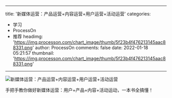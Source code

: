 
---
title: '新媒体运营：产品运营+内容运营+用户运营+活动运营'
categories: 
 - 学习
 - ProcessOn
 - 推荐
headimg: 'https://img.processon.com/chart_image/thumb/5f23b4f476213145aac88331.png'
author: ProcessOn
comments: false
date: 2022-01-18 05:21:57
thumbnail: 'https://img.processon.com/chart_image/thumb/5f23b4f476213145aac88331.png'
---

<div>   
<img class="thumb" alt="新媒体运营：产品运营+内容运营+用户运营+活动运营" src="https://img.processon.com/chart_image/thumb/5f23b4f476213145aac88331.png" referrerpolicy="no-referrer">
<p>手把手教你做好新媒体运营：用户+产品+内容+活动运动，一本书全搞懂！</p>  
</div>
            